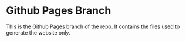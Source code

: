 # Github Pages Branch

This is the Github Pages branch of the repo. It contains the files used to generate the website only.